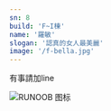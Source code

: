 ```yaml
---
sn: 8
build: 'F~I棟'
name: '羅敏'
slogan: '認真的女人最美麗'
image: '/f-bella.jpg'
---
```

有事請加line

![RUNOOB 图标](/bella-qrcode.jpg)